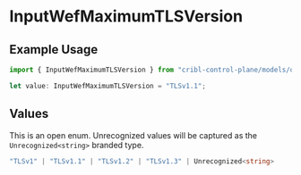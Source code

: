 # InputWefMaximumTLSVersion

## Example Usage

```typescript
import { InputWefMaximumTLSVersion } from "cribl-control-plane/models/operations";

let value: InputWefMaximumTLSVersion = "TLSv1.1";
```

## Values

This is an open enum. Unrecognized values will be captured as the `Unrecognized<string>` branded type.

```typescript
"TLSv1" | "TLSv1.1" | "TLSv1.2" | "TLSv1.3" | Unrecognized<string>
```